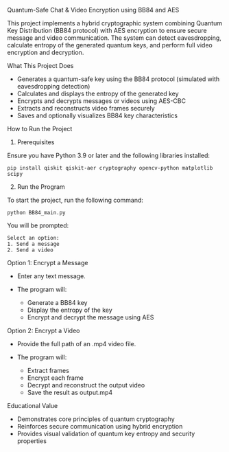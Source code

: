 
Quantum-Safe Chat & Video Encryption using BB84 and AES

This project implements a hybrid cryptographic system combining Quantum Key Distribution (BB84 protocol) with AES encryption to ensure secure message and video communication. The system can detect eavesdropping, calculate entropy of the generated quantum keys, and perform full video encryption and decryption.

What This Project Does

* Generates a quantum-safe key using the BB84 protocol (simulated with eavesdropping detection)
* Calculates and displays the entropy of the generated key
* Encrypts and decrypts messages or videos using AES-CBC
* Extracts and reconstructs video frames securely
* Saves and optionally visualizes BB84 key characteristics

How to Run the Project

1. Prerequisites

Ensure you have Python 3.9 or later and the following libraries installed:

```
pip install qiskit qiskit-aer cryptography opencv-python matplotlib scipy
```

2. Run the Program

To start the project, run the following command:

```
python BB84_main.py
```

You will be prompted:

```
Select an option:
1. Send a message
2. Send a video
```

Option 1: Encrypt a Message

* Enter any text message.
* The program will:

  * Generate a BB84 key
  * Display the entropy of the key
  * Encrypt and decrypt the message using AES

Option 2: Encrypt a Video

* Provide the full path of an .mp4 video file.
* The program will:

  * Extract frames
  * Encrypt each frame
  * Decrypt and reconstruct the output video
  * Save the result as output.mp4

Educational Value

* Demonstrates core principles of quantum cryptography
* Reinforces secure communication using hybrid encryption
* Provides visual validation of quantum key entropy and security properties



